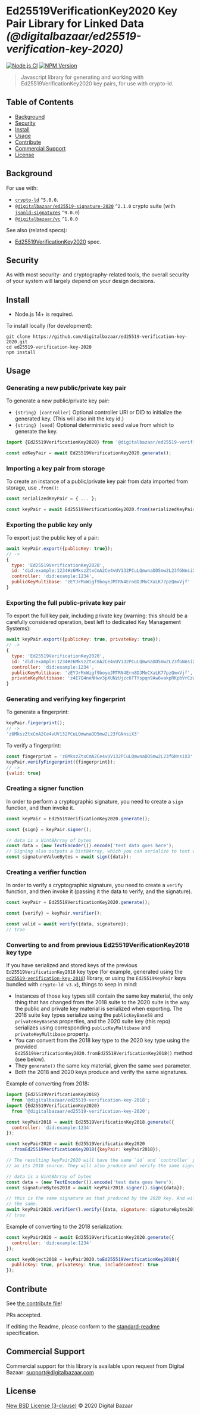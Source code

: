 # Ed25519VerificationKey2020 Key Pair Library for Linked Data _(@digitalbazaar/ed25519-verification-key-2020)_

[![Node.js CI](https://github.com/digitalbazaar/ed25519-verification-key-2020/workflows/Node.js%20CI/badge.svg)](https://github.com/digitalbazaar/ed25519-verification-key-2020/actions?query=workflow%3A%22Node.js+CI%22)
[![NPM Version](https://img.shields.io/npm/v/@digitalbazaar/ed25519-verification-key-2020.svg)](https://npm.im/@digitalbazaar/ed25519-verification-key-2020)

> Javascript library for generating and working with Ed25519VerificationKey2020 key pairs, for use with crypto-ld.

## Table of Contents

- [Background](#background)
- [Security](#security)
- [Install](#install)
- [Usage](#usage)
- [Contribute](#contribute)
- [Commercial Support](#commercial-support)
- [License](#license)

## Background

For use with:

* [`crypto-ld`](https://github.com/digitalbazaar/crypto-ld) `^5.0.0`.
* [`@digitalbazaar/ed25519-signature-2020`](https://github.com/digitalbazaar/ed25519-signature-2020) `^2.1.0`
  crypto suite (with [`jsonld-signatures`](https://github.com/digitalbazaar/jsonld-signatures) `^9.0.0`)
* [`@digitalbazaar/vc`](https://github.com/digitalbazaar/vc-js) `^1.0.0`

See also (related specs):

* [Ed25519VerificationKey2020](https://w3c-ccg.github.io/lds-ed25519-2020/#ed25519verificationkey2020) spec.

## Security

As with most security- and cryptography-related tools, the overall security of
your system will largely depend on your design decisions.

## Install

- Node.js 14+ is required.

To install locally (for development):

```
git clone https://github.com/digitalbazaar/ed25519-verification-key-2020.git
cd ed25519-verification-key-2020
npm install
```

## Usage

### Generating a new public/private key pair

To generate a new public/private key pair:

* `{string} [controller]` Optional controller URI or DID to initialize the
  generated key. (This will also init the key id.) 
* `{string} [seed]` Optional deterministic seed value from which to generate the 
  key.

```js
import {Ed25519VerificationKey2020} from '@digitalbazaar/ed25519-verification-key-2020';

const edKeyPair = await Ed25519VerificationKey2020.generate();
```

### Importing a key pair from storage

To create an instance of a public/private key pair from data imported from
storage, use `.from()`:

```js
const serializedKeyPair = { ... };

const keyPair = await Ed25519VerificationKey2020.from(serializedKeyPair);
````

### Exporting the public key only

To export just the public key of a pair:

```js
await keyPair.export({publicKey: true});
// ->
{ 
  type: 'Ed25519VerificationKey2020',
  id: 'did:example:1234#z6MkszZtxCmA2Ce4vUV132PCuLQmwnaDD5mw2L23fGNnsiX3',
  controller: 'did:example:1234',
  publicKeyMultibase: 'zEYJrMxWigf9boyeJMTRN4Ern8DJMoCXaLK77pzQmxVjf'
}
```

### Exporting the full public-private key pair

To export the full key pair, including private key (warning: this should be a
carefully considered operation, best left to dedicated Key Management Systems):

```js
await keyPair.export({publicKey: true, privateKey: true});
// ->
{
  type: 'Ed25519VerificationKey2020',
  id: 'did:example:1234#z6MkszZtxCmA2Ce4vUV132PCuLQmwnaDD5mw2L23fGNnsiX3',
  controller: 'did:example:1234',
  publicKeyMultibase: 'zEYJrMxWigf9boyeJMTRN4Ern8DJMoCXaLK77pzQmxVjf',
  privateKeyMultibase: 'z4E7Q4neNHwv3pXUNzUjzc6TTYspqn9Aw6vakpRKpbVrCzwKWD4hQDHnxuhfrTaMjnR8BTp9NeUvJiwJoSUM6xHAZ'
}
```

### Generating and verifying key fingerprint

To generate a fingerprint:

```js
keyPair.fingerprint();
// ->
'z6MkszZtxCmA2Ce4vUV132PCuLQmwnaDD5mw2L23fGNnsiX3'
```

To verify a fingerprint:

```js
const fingerprint = 'z6MkszZtxCmA2Ce4vUV132PCuLQmwnaDD5mw2L23fGNnsiX3';
keyPair.verifyFingerprint({fingerprint});
// ->
{valid: true}
```

### Creating a signer function

In order to perform a cryptographic signature, you need to create a `sign`
function, and then invoke it.

```js
const keyPair = Ed25519VerificationKey2020.generate();

const {sign} = keyPair.signer();

// data is a Uint8Array of bytes
const data = (new TextEncoder()).encode('test data goes here');
// Signing also outputs a Uint8Array, which you can serialize to text etc.
const signatureValueBytes = await sign({data});
```

### Creating a verifier function

In order to verify a cryptographic signature, you need to create a `verify`
function, and then invoke it (passing it the data to verify, and the signature).

```js
const keyPair = Ed25519VerificationKey2020.generate();

const {verify} = keyPair.verifier();

const valid = await verify({data, signature});
// true
```

### Converting to and from previous Ed25519VerificationKey2018 key type

If you have serialized and stored keys of the previous 
`Ed25519VerificationKey2018` key type (for example, generated using
the [`ed25519-verification-key-2018`](https://github.com/digitalbazaar/ed25519-verification-key-2018))
library, or using the `Ed25519KeyPair` keys bundled with `crypto-ld v3.x`),
things to keep in mind:

* Instances of those key types still contain the same key material, the only
  thing that has changed from the 2018 suite to the 2020 suite is the way the public
  and private key material is serialized when exporting. The 2018 suite key 
  types serialize using the `publicKeyBase58` and `privateKeyBase58` properties,
  and the 2020 suite key (this repo) serializes using corresponding
  `publicKeyMultibase` and `privateKeyMultibase` property.
* You can convert from the 2018 key type to the 2020 key type using the provided
  `Ed25519VerificationKey2020.fromEd25519VerificationKey2018()` method (see below).
* They `generate()` the same key material, given the same `seed` parameter.
* Both the 2018 and 2020 keys produce and verify the same signatures.

Example of converting from 2018:

```js
import {Ed25519VerificationKey2018}
  from '@digitalbazaar/ed25519-verification-key-2018';
import {Ed25519VerificationKey2020}
  from '@digitalbazaar/ed25519-verification-key-2020';

const keyPair2018 = await Ed25519VerificationKey2018.generate({
  controller: 'did:example:1234'
});

const keyPair2020 = await Ed25519VerificationKey2020
  .fromEd25519VerificationKey2018({keyPair: keyPair2018});

// The resulting keyPair2020 will have the same `id` and `controller` properties
// as its 2018 source. They will also produce and verify the same signatures.

// data is a Uint8Array of bytes
const data = (new TextEncoder()).encode('test data goes here');
const signatureBytes2018 = await keyPair2018.signer().sign({data});

// this is the same signature as that produced by the 2020 key. And will verify
// the same.
await keyPair2020.verifier().verify({data, signature: signatureBytes2018})
// true
```

Example of converting to the 2018 serialization:

```js
const keyPair2020 = await Ed25519VerificationKey2020.generate({
  controller: 'did:example:1234'
});

const keyObject2018 = keyPair2020.toEd255519VerificationKey2018({
  publicKey: true, privateKey: true, includeContext: true
});
```

## Contribute

See [the contribute file](https://github.com/digitalbazaar/bedrock/blob/master/CONTRIBUTING.md)!

PRs accepted.

If editing the Readme, please conform to the
[standard-readme](https://github.com/RichardLitt/standard-readme) specification.

## Commercial Support

Commercial support for this library is available upon request from
Digital Bazaar: support@digitalbazaar.com

## License

[New BSD License (3-clause)](LICENSE) © 2020 Digital Bazaar
